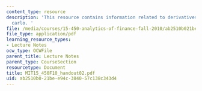 ```yaml
---
content_type: resource
description: 'This resource contains information related to derivatives and monte
  carlo. '
file: /media/courses/15-450-analytics-of-finance-fall-2010/ab2510b021bee94c384057c138c343d4_MIT15_450F10_handout02.pdf
file_type: application/pdf
learning_resource_types:
- Lecture Notes
ocw_type: OCWFile
parent_title: Lecture Notes
parent_type: CourseSection
resourcetype: Document
title: MIT15_450F10_handout02.pdf
uid: ab2510b0-21be-e94c-3840-57c138c343d4
---
```

